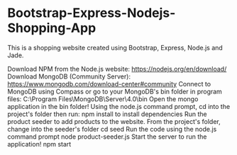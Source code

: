# Bootstrap-Express-Nodejs-Shopping-App
This is a shopping website created using Bootstrap, Express, Node.js and Jade.

Download NPM from the Node.js website: https://nodejs.org/en/download/
Download MongoDB (Community Server): https://www.mongodb.com/download-center#community
Connect to MongoDB using Compass or go to your MongoDB's bin folder in program files: C:\Program Files\MongoDB\Server\4.0\bin
Open the mongo application in the bin folder!
Using the node.js command prompt, cd into the project's folder then run:
npm install
to install dependencies
Run the product seeder to add products to the website.
From the project's folder, change into the seeder's folder
cd seed
Run the code using the node.js command prompt
node product-seeder.js
Start the server to run the application!
npm start
